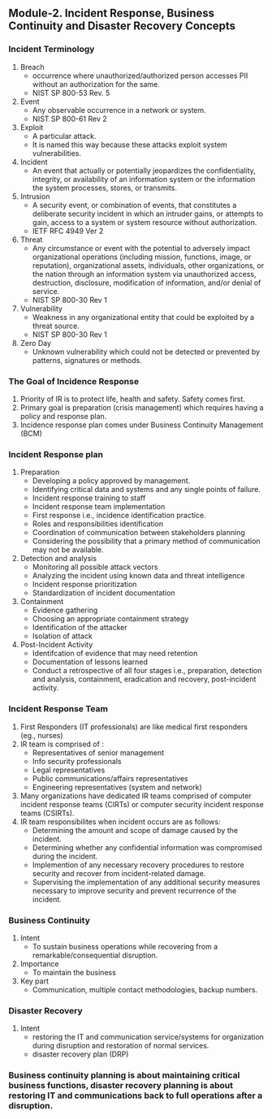 ## Module-2. Incident Response, Business Continuity and Disaster Recovery Concepts
### Incident Terminology
1. Breach
	- occurrence where unauthorized/authorized person accesses PII without an authorization for the same.
	- NIST SP 800-53 Rev. 5
2. Event
	- Any observable occurrence in a network or system.
	- NIST SP 800-61 Rev 2
3. Exploit
	- A particular attack.
	- It is named this way because these attacks exploit system vulnerabilities.
4. Incident
	- An event that actually or potentially jeopardizes the confidentiality, integrity, or availability of an information system or the information the system processes, stores, or transmits.
5. Intrusion
	- A security event, or combination of events, that constitutes a deliberate security incident in which an intruder gains, or attempts to gain, access to a system or system resource without authorization.
	- IETF RFC 4949 Ver 2
6. Threat
	- Any circumstance or event with the potential to adversely impact organizational operations (including mission, functions, image, or reputation), organizational assets, individuals, other organizations, or the nation through an information system via unauthorized access, destruction, disclosure, modification of information, and/or denial of service. 
	- NIST SP 800-30 Rev 1
7. Vulnerability
	- Weakness in any organizational entity that could be exploited by a threat source.
	- NIST SP 800-30 Rev 1
8. Zero Day
	- Unknown vulnerability which could not be detected or prevented by patterns, signatures or methods.

### The Goal of Incidence Response
1. Priority of IR is to protect life, health and safety. Safety comes first.
2. Primary goal is preparation (crisis management) which requires having a policy and response plan.
3. Incidence response plan comes under Business Continuity Management (BCM)

### Incident Response plan
1. Preparation
	- Developing a policy approved by management.
	- Identifying critical data and systems and any single points of failure.
	- Incident response training to staff
	- Incident response team implementation 
	- First response i.e., incidence identification practice.
	- Roles and responsibilities identification
	- Coordination of communication between stakeholders planning
	- Considering the possibility that a primary method of communication may not be available.
2. Detection and analysis
	- Monitoring all possible attack vectors
	- Analyzing the incident using known data and threat intelligence
	- Incident response prioritization
	- Standardization of incident documentation
3. Containment
	- Evidence gathering 
	- Choosing an appropriate containment strategy
	- Identification of the attacker
	- Isolation of attack
4. Post-Incident Activity
	- Identifcation of evidence that may need retention
	- Documentation of lessons learned
	- Conduct a retrospective of all four stages i.e., preparation, detection and analysis, containment, eradication and recovery, post-incident activity.

### Incident Response Team
1. First Responders (IT professionals) are like medical first responders (eg., nurses)
2. IR team is comprised of :
	- Representatives of senior management
	- Info security professionals
	- Legal representatives
	- Public communications/affairs representatives
	- Engineering representatives (system and network)
3. Many organizations have dedicated IR teams comprised of computer incident response teams (CIRTs) or computer security incident response teams (CSIRTs).
4. IR team responsibilites when incident occurs are as follows:
	- Determining the amount and scope of damage caused by the incident.
	- Determining whether any confidential information was compromised during the incident. 
	- Implemention of any necessary recovery procedures to restore security and recover from incident-related damage.
	- Supervising the implementation of any additional security measures necessary to improve security and prevent recurrence of the incident.

### Business Continuity	
1. Intent
	- To sustain business operations while recovering from a remarkable/consequential disruption.
2. Importance
	- To maintain the business
3. Key part
	- Communication, multiple contact methodologies, backup numbers.

### Disaster Recovery
1. Intent
	- restoring the IT and communication service/systems for organization during disruption and restoration of normal services.
	- disaster recovery plan (DRP)

### Business continuity planning is about maintaining critical business functions, disaster recovery planning is about restoring IT and communications back to full operations after a disruption.
